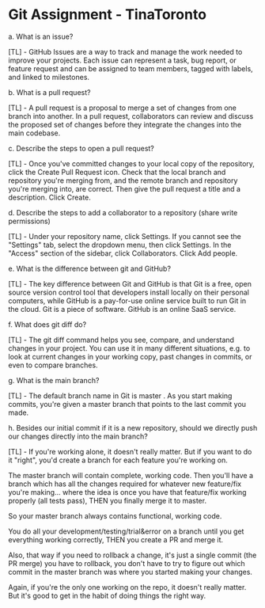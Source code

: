 # Git Assignment - TinaToronto
a. What is an issue?

[TL] - GitHub Issues are a way to track and manage the work needed to improve your projects. Each issue can represent a task, bug report, or feature request and can be assigned to team members, tagged with labels, and linked to milestones.

b. What is a pull request?

[TL] - A pull request is a proposal to merge a set of changes from one branch into another. In a pull request, collaborators can review and discuss the proposed set of changes before they integrate the changes into the main codebase.

c. Describe the steps to open a pull request?

[TL] - Once you've committed changes to your local copy of the repository, click the Create Pull Request icon.
Check that the local branch and repository you're merging from, and the remote branch and repository you're merging into, are correct. Then give the pull request a title and a description.
Click Create.

d. Describe the steps to add a collaborator to a repository (share write permissions)

[TL] - Under your repository name, click Settings. If you cannot see the "Settings" tab, select the dropdown menu, then click Settings. In the "Access" section of the sidebar, click Collaborators. Click Add people.

e. What is the difference between git and GitHub?

[TL] - The key difference between Git and GitHub is that Git is a free, open source version control tool that developers install locally on their personal computers, while GitHub is a pay-for-use online service built to run Git in the cloud. Git is a piece of software. GitHub is an online SaaS service.

f. What does git diff do?

[TL] - The git diff command helps you see, compare, and understand changes in your project. You can use it in many different situations, e.g. to look at current changes in your working copy, past changes in commits, or even to compare branches.

g. What is the main branch?

[TL] - The default branch name in Git is master . As you start making commits, you're given a master branch that points to the last commit you made.

h. Besides our initial commit if it is a new repository, should we directly push our changes directly into the main branch?

[TL] - If you're working alone, it doesn't really matter. But if you want to do it "right", you'd create a branch for each feature you're working on.

The master branch will contain complete, working code. Then you'll have a branch which has all the changes required for whatever new feature/fix you're making... where the idea is once you have that feature/fix working properly (all tests pass), THEN you finally merge it to master.

So your master branch always contains functional, working code.

You do all your development/testing/trial&error on a branch until you get everything working correctly, THEN you create a PR and merge it.

Also, that way if you need to rollback a change, it's just a single commit (the PR merge) you have to rollback, you don't have to try to figure out which commit in the master branch was where you started making your changes.

Again, if you're the only one working on the repo, it doesn't really matter. But it's good to get in the habit of doing things the right way.
